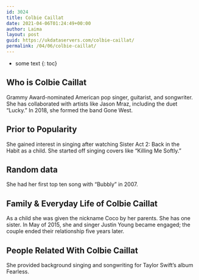 ```yaml
---
id: 3024
title: Colbie Caillat
date: 2021-04-06T01:24:49+00:00
author: Laima
layout: post
guid: https://ukdataservers.com/colbie-caillat/
permalink: /04/06/colbie-caillat/
---
```


* some text
{: toc}


## Who is Colbie Caillat
                  
                  
                  
Grammy Award-nominated American pop singer, guitarist, and songwriter. She has collaborated with artists like Jason Mraz, including the duet &#8220;Lucky.&#8221; In 2018, she formed the band Gone West. 
                  
              
            
              
            
                
                
                
## Prior to Popularity
                  
                  
                  
She gained interest in singing after watching Sister Act 2: Back in the Habit as a child. She started off singing covers like &#8220;Killing Me Softly.&#8221;
                  
              
            
              
            
                
                
                
## Random data
                  
                  
                  
She had her first top ten song with &#8220;Bubbly&#8221; in 2007.
                  
              
            
              
            
                
                
                
## Family & Everyday Life of Colbie Caillat
                  
                  
                  
As a child she was given the nickname Coco by her parents. She has one sister. In May of 2015, she and singer Justin Young became engaged; the couple ended their relationship five years later.
                  
              
            
              
            
                
                
                
## People Related With Colbie Caillat
                  
                  
                  
She provided background singing and songwriting for Taylor Swift&#8217;s album Fearless.
                  
              
            
              
            
                
              
            
              
              
            
            
              
            
          
          
          